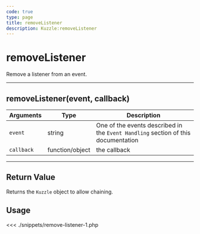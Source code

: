```yaml
---
code: true
type: page
title: removeListener
description: Kuzzle:removeListener
---
```


# removeListener

Remove a listener from an event.

---

## removeListener(event, callback)

| Arguments  | Type            | Description                                                                       |
| ---------- | --------------- | --------------------------------------------------------------------------------- |
| `event`    | string          | One of the events described in the `Event Handling` section of this documentation |
| `callback` | function/object | the callback                                                                      |

---

## Return Value

Returns the `Kuzzle` object to allow chaining.

## Usage

<<< ./snippets/remove-listener-1.php
